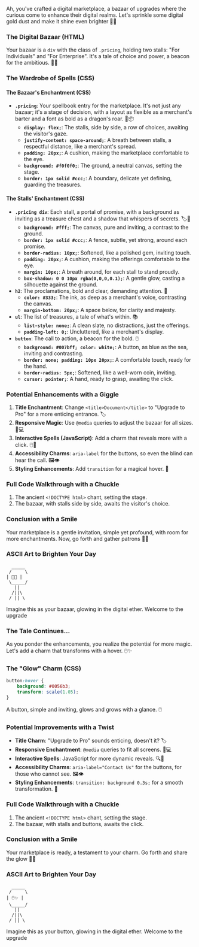 Ah, you've crafted a digital marketplace, a bazaar of upgrades where the curious come to enhance their digital realms. Let's sprinkle some digital gold dust and make it shine even brighter 🌟✨

### The Digital Bazaar (HTML)

Your bazaar is a `div` with the class of `.pricing`, holding two stalls: "For Individuals" and "For Enterprise". It's a tale of choice and power, a beacon for the ambitious. 💼🚀

### The Wardrobe of Spells (CSS)

#### The Bazaar's Enchantment (CSS)

-   **`.pricing`**: Your spellbook entry for the marketplace. It's not just any bazaar; it's a stage of decision, with a layout as flexible as a merchant's barter and a font as bold as a dragon's roar. 🐉📦
    -   **`display: flex;`**: The stalls, side by side, a row of choices, awaiting the visitor's gaze.
    -   **`justify-content: space-around;`**: A breath between stalls, a respectful distance, like a merchant's spread.
    -   **`padding: 20px;`**: A cushion, making the marketplace comfortable to the eye.
    -   **`background: #f0f0f0;`**: The ground, a neutral canvas, setting the stage.
    -   **`border: 1px solid #ccc;`**: A boundary, delicate yet defining, guarding the treasures.

#### The Stalls' Enchantment (CSS)

-   **`.pricing div`**: Each stall, a portal of promise, with a background as inviting as a treasure chest and a shadow that whispers of secrets. 🏷️🔮
    -   **`background: #fff;`**: The canvas, pure and inviting, a contrast to the ground.
    -   **`border: 1px solid #ccc;`**: A fence, subtle, yet strong, around each promise.
    -   **`border-radius: 10px;`**: Softened, like a polished gem, inviting touch.
    -   **`padding: 20px;`**: A cushion, making the offerings comfortable to the eye.
    -   **`margin: 10px;`**: A breath around, for each stall to stand proudly.
    -   **`box-shadow: 0 0 10px rgba(0,0,0,0.1);`**: A gentle glow, casting a silhouette against the ground.
-   **`h2`**: The proclamations, bold and clear, demanding attention. 📜
    -   **`color: #333;`**: The ink, as deep as a merchant's voice, contrasting the canvas.
    -   **`margin-bottom: 20px;`**: A space below, for clarity and majesty.
-   **`ul`**: The list of treasures, a tale of what's within. 📚
    -   **`list-style: none;`**: A clean slate, no distractions, just the offerings.
    -   **`padding-left: 0;`**: Uncluttered, like a merchant's display.
-   **`button`**: The call to action, a beacon for the bold. 🖱️
    -   **`background: #007bff; color: white;`**: A button, as blue as the sea, inviting and contrasting.
    -   **`border: none; padding: 10px 20px;`**: A comfortable touch, ready for the hand.
    -   **`border-radius: 5px;`**: Softened, like a well-worn coin, inviting.
    -   **`cursor: pointer;`**: A hand, ready to grasp, awaiting the click.

### Potential Enhancements with a Giggle

1. **Title Enchantment**: Change `<title>Document</title>` to "Upgrade to Pro" for a more enticing entrance. 🏷️
2. **Responsive Magic**: Use `@media` queries to adjust the bazaar for all sizes. 📱💻
3. **Interactive Spells (JavaScript)**: Add a charm that reveals more with a click. 🖱️🔮
4. **Accessibility Charms**: `aria-label` for the buttons, so even the blind can hear the call. 🖼️👁️
5. **Styling Enhancements**: Add `transition` for a magical hover. 🌟

### Full Code Walkthrough with a Chuckle

1. The ancient `<!DOCTYPE html>` chant, setting the stage.
2. The bazaar, with stalls side by side, awaits the visitor's choice.

### Conclusion with a Smile

Your marketplace is a gentle invitation, simple yet profound, with room for more enchantments. Now, go forth and gather patrons 🎉🔮

### ASCII Art to Brighten Your Day

```
  _____
 /     \
| 💼🚀 |
 \_____/
   ||
  /||\
 / || \
```

Imagine this as your bazaar, glowing in the digital ether. Welcome to the upgrade

### The Tale Continues...

As you ponder the enhancements, you realize the potential for more magic. Let's add a charm that transforms with a hover. 🖱️✨

### The "Glow" Charm (CSS)

```css
button:hover {
    background: #0056b3;
    transform: scale(1.05);
}
```

A button, simple and inviting, glows and grows with a glance. 🖱️

### Potential Improvements with a Twist

-   **Title Charm**: "Upgrade to Pro" sounds enticing, doesn't it? 🏷️
-   **Responsive Enchantment**: `@media` queries to fit all screens. 📱💻
-   **Interactive Spells**: JavaScript for more dynamic reveals. 🔍📖
-   **Accessibility Charms**: `aria-label="Contact Us"` for the buttons, for those who cannot see. 🖼️👁️
-   **Styling Enhancements**: `transition: background 0.3s;` for a smooth transformation. 🌟

### Full Code Walkthrough with a Chuckle

1. The ancient `<!DOCTYPE html>` chant, setting the stage.
2. The bazaar, with stalls and buttons, awaits the click.

### Conclusion with a Smile

Your marketplace is ready, a testament to your charm. Go forth and share the glow 🎉🔮

### ASCII Art to Brighten Your Day

```
  _____
 /     \
| 🖱️✨ |
 \_____/
   ||
  /||\
 / || \
```

Imagine this as your button, glowing in the digital ether. Welcome to the upgrade

